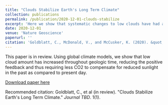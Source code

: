 ```yaml
---
title: "Clouds Stabilize Earth's Long Term Climate"
collection: publications
permalink: /publication/2020-12-01-clouds-stabilize
excerpt: 'Here we show that systematic changes to low clouds have had a major role in stabilizing climate through Earth's history'
date: 2020-12-01
venue: 'Nature Geoscience'
paperurl: ''
citation: 'Goldblatt, C., McDonald, V., and McCusker, K. (2020). &quot;Clouds Stabilize Earth's Long Term Climate.&quot; <i>in review</i>. 1(1).'
---
```

This paper is in review. Using global climate models, we show that low cloud amount has increased throughout geologic time, reducing the positive feedback and thus requiring less CO2 to compensate for reduced sunlight in the past as compared to present day.

[Download paper here](http://academicpages.github.io/files/paper1.pdf)

Recommended citation: Goldblatt, C., et al (in review). "Clouds Stabilize Earth's Long Term Climate." <i>Journal TBD</i>. 1(1).
